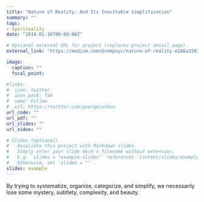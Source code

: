 ```yaml
---
title: "Nature of Reality: And Its Inevitable Simplification"
summary: ""
tags:
- Spirituality
date: "2014-01-16T00:00:00Z"

# Optional external URL for project (replaces project detail page).
external_link: "https://medium.com/@rempsyc/nature-of-reality-e286a1587d94"

image:
  caption: ""
  focal_point:

#links:
#- icon: twitter
#  icon_pack: fab
#  name: Follow
#  url: https://twitter.com/georgecushen
url_code: ""
url_pdf: ""
url_slides: ""
url_video: ""

# Slides (optional).
#   Associate this project with Markdown slides.
#   Simply enter your slide deck's filename without extension.
#   E.g. `slides = "example-slides"` references `content/slides/example-slides.md`.
#   Otherwise, set `slides = ""`.
slides: example
---
```


By trying to systematize, organize, categorize, and simplify, we necessarily lose some mystery, subtlety, complexity, and beauty.
